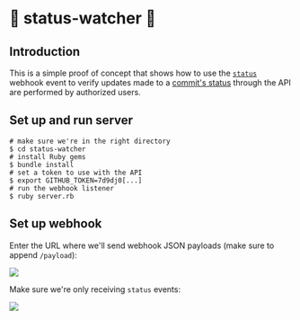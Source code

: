 # :eyes: status-watcher :eyes:

## Introduction

This is a simple proof of concept that shows how to use the [`status`](https://developer.github.com/v3/activity/events/types/#statusevent) webhook event to verify updates made to a [commit's status](https://developer.github.com/v3/repos/statuses/) through the API are performed by authorized users.


## Set up and run server

```
# make sure we're in the right directory 
$ cd status-watcher
# install Ruby gems
$ bundle install
# set a token to use with the API
$ export GITHUB_TOKEN=7d9dj0[...]
# run the webhook listener
$ ruby server.rb
```

## Set up webhook

Enter the URL where we'll send webhook JSON payloads (make sure to append `/payload`):

![](https://cloud.githubusercontent.com/assets/3476612/14075162/a4526a8c-f48b-11e5-828e-967c22d4307b.png)

Make sure we're only receiving `status` events:

![](https://cloud.githubusercontent.com/assets/3476612/14075163/a452c39c-f48b-11e5-9c62-1f46f57c6843.png)

